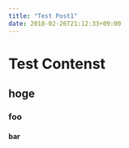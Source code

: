 ```yaml
---
title: "Test Post1"
date: 2018-02-26T21:12:33+09:00
---
```



# Test Contenst

## hoge

### foo

#### bar

